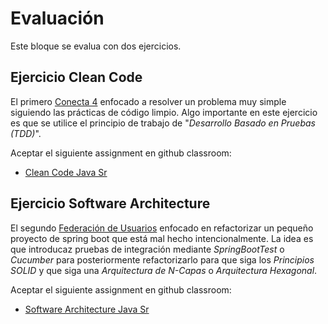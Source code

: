 # Evaluación
Este bloque se evalua con dos ejercicios.

## Ejercicio Clean Code
El primero [Conecta 4](./clean-code-exercise) enfocado a resolver 
un problema muy simple siguiendo las prácticas de código limpio.
Algo importante en este ejercicio es que se utilice el principio
de trabajo de "_Desarrollo Basado en Pruebas (TDD)_".

Aceptar el siguiente assignment en github classroom:
- [Clean Code Java Sr](https://classroom.github.com/a/jMcwpuVF)

## Ejercicio Software Architecture
El segundo [Federación de Usuarios](./software-architeture-exercise/)
enfocado en refactorizar un pequeño proyecto de spring boot que está mal
hecho intencionalmente. La idea es que introducaz pruebas de integración 
mediante _SpringBootTest_ o _Cucumber_ para posteriormente refactorizarlo 
para que siga los _Principios SOLID_ y que siga una _Arquitectura de N-Capas_ 
o _Arquitectura Hexagonal_.

Aceptar el siguiente assignment en github classroom:
- [Software Architecture Java Sr](https://classroom.github.com/a/jAG7bL8c)





